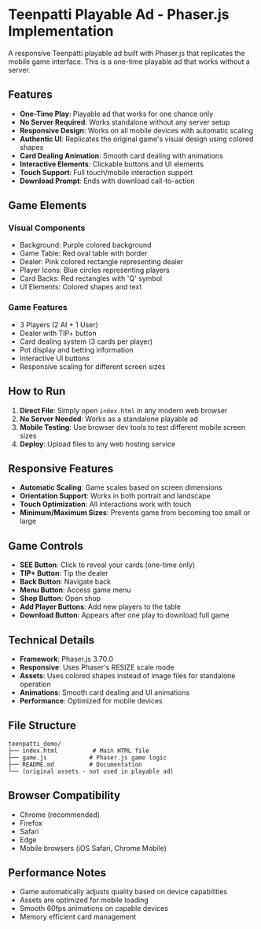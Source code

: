 # Teenpatti Playable Ad - Phaser.js Implementation

A responsive Teenpatti playable ad built with Phaser.js that replicates the mobile game interface. This is a one-time playable ad that works without a server.

## Features

- **One-Time Play**: Playable ad that works for one chance only
- **No Server Required**: Works standalone without any server setup
- **Responsive Design**: Works on all mobile devices with automatic scaling
- **Authentic UI**: Replicates the original game's visual design using colored shapes
- **Card Dealing Animation**: Smooth card dealing with animations
- **Interactive Elements**: Clickable buttons and UI elements
- **Touch Support**: Full touch/mobile interaction support
- **Download Prompt**: Ends with download call-to-action

## Game Elements

### Visual Components
- Background: Purple colored background
- Game Table: Red oval table with border
- Dealer: Pink colored rectangle representing dealer
- Player Icons: Blue circles representing players
- Card Backs: Red rectangles with 'Q' symbol
- UI Elements: Colored shapes and text

### Game Features
- 3 Players (2 AI + 1 User)
- Dealer with TIP+ button
- Card dealing system (3 cards per player)
- Pot display and betting information
- Interactive UI buttons
- Responsive scaling for different screen sizes

## How to Run

1. **Direct File**: Simply open `index.html` in any modern web browser
2. **No Server Needed**: Works as a standalone playable ad
3. **Mobile Testing**: Use browser dev tools to test different mobile screen sizes
4. **Deploy**: Upload files to any web hosting service

## Responsive Features

- **Automatic Scaling**: Game scales based on screen dimensions
- **Orientation Support**: Works in both portrait and landscape
- **Touch Optimization**: All interactions work with touch
- **Minimum/Maximum Sizes**: Prevents game from becoming too small or large

## Game Controls

- **SEE Button**: Click to reveal your cards (one-time only)
- **TIP+ Button**: Tip the dealer
- **Back Button**: Navigate back
- **Menu Button**: Access game menu
- **Shop Button**: Open shop
- **Add Player Buttons**: Add new players to the table
- **Download Button**: Appears after one play to download full game

## Technical Details

- **Framework**: Phaser.js 3.70.0
- **Responsive**: Uses Phaser's RESIZE scale mode
- **Assets**: Uses colored shapes instead of image files for standalone operation
- **Animations**: Smooth card dealing and UI animations
- **Performance**: Optimized for mobile devices

## File Structure

```
teenpatti_demo/
├── index.html          # Main HTML file
├── game.js            # Phaser.js game logic
├── README.md          # Documentation
└── (original assets - not used in playable ad)
```

## Browser Compatibility

- Chrome (recommended)
- Firefox
- Safari
- Edge
- Mobile browsers (iOS Safari, Chrome Mobile)

## Performance Notes

- Game automatically adjusts quality based on device capabilities
- Assets are optimized for mobile loading
- Smooth 60fps animations on capable devices
- Memory efficient card management
